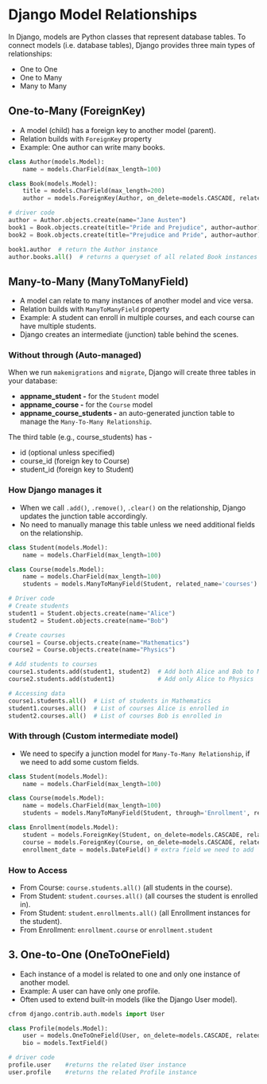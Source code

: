 # Django Model Relationships
In Django, models are Python classes that represent database tables. To connect models (i.e. database tables), Django provides three main types of relationships:
- One to One
- One to Many
- Many to Many
  

## One-to-Many (ForeignKey)
- A model (child) has a foreign key to another model (parent).
- Relation builds with `ForeignKey` property
- Example: One author can write many books.

```py
class Author(models.Model):
    name = models.CharField(max_length=100)

class Book(models.Model):
    title = models.CharField(max_length=200)
    author = models.ForeignKey(Author, on_delete=models.CASCADE, related_name='books')

# driver code
author = Author.objects.create(name="Jane Austen")
book1 = Book.objects.create(title="Pride and Prejudice", author=author)
book2 = Book.objects.create(title="Prejudice and Pride", author=author)

book1.author  # return the Author instance
author.books.all()  # returns a queryset of all related Book instances
```


## Many-to-Many (ManyToManyField)
- A model can relate to many instances of another model and vice versa.
- Relation builds with `ManyToManyField` property
- Example: A student can enroll in multiple courses, and each course can have multiple students.
- Django creates an intermediate (junction) table behind the scenes.

### Without through (Auto-managed)
When we run `makemigrations` and `migrate`, Django will create three tables in your database:
- **appname_student -** for the `Student` model
- **appname_course -** for the `Course` model
- **appname_course_students -** an auto-generated junction table to manage the `Many-To-Many Relationship`.

The third table (e.g., course_students) has -
- id (optional unless specified)
- course_id (foreign key to Course)
- student_id (foreign key to Student)

### How Django manages it
- When we call `.add()`, `.remove()`, `.clear()` on the relationship, Django updates the junction table accordingly.
- No need to manually manage this table unless we need additional fields on the relationship.

```py
class Student(models.Model):
    name = models.CharField(max_length=100)

class Course(models.Model):
    name = models.CharField(max_length=100)
    students = models.ManyToManyField(Student, related_name='courses')

# Driver code
# Create students
student1 = Student.objects.create(name="Alice")
student2 = Student.objects.create(name="Bob")

# Create courses
course1 = Course.objects.create(name="Mathematics")
course2 = Course.objects.create(name="Physics")

# Add students to courses
course1.students.add(student1, student2)  # Add both Alice and Bob to Mathematics
course2.students.add(student1)            # Add only Alice to Physics

# Accessing data
course1.students.all()  # List of students in Mathematics
student1.courses.all()  # List of courses Alice is enrolled in
student2.courses.all()  # List of courses Bob is enrolled in
```

### With through (Custom intermediate model)
- We need to specify a junction model for `Many-To-Many Relationship`, if we need to add some custom fields.
  
```py
class Student(models.Model):
    name = models.CharField(max_length=100)

class Course(models.Model):
    name = models.CharField(max_length=100)
    students = models.ManyToManyField(Student, through='Enrollment', related_name='courses')

class Enrollment(models.Model):
    student = models.ForeignKey(Student, on_delete=models.CASCADE, related_name='enrollments')
    course = models.ForeignKey(Course, on_delete=models.CASCADE, related_name='enrollments')
    enrollment_date = models.DateField() # extra field we need to add
```

### How to Access
- From Course: `course.students.all()` (all students in the course).
- From Student: `student.courses.all()` (all courses the student is enrolled in).
- From Student: `student.enrollments.all()` (all Enrollment instances for the student).
- From Enrollment: `enrollment.course` or `enrollment.student`


## 3. One-to-One (OneToOneField)
- Each instance of a model is related to one and only one instance of another model.
- Example: A user can have only one profile.
- Often used to extend built-in models (like the Django User model).

```py
cfrom django.contrib.auth.models import User

class Profile(models.Model):
    user = models.OneToOneField(User, on_delete=models.CASCADE, related_name='profile')
    bio = models.TextField()

# driver code
profile.user    #returns the related User instance
user.profile    #returns the related Profile instance
```

